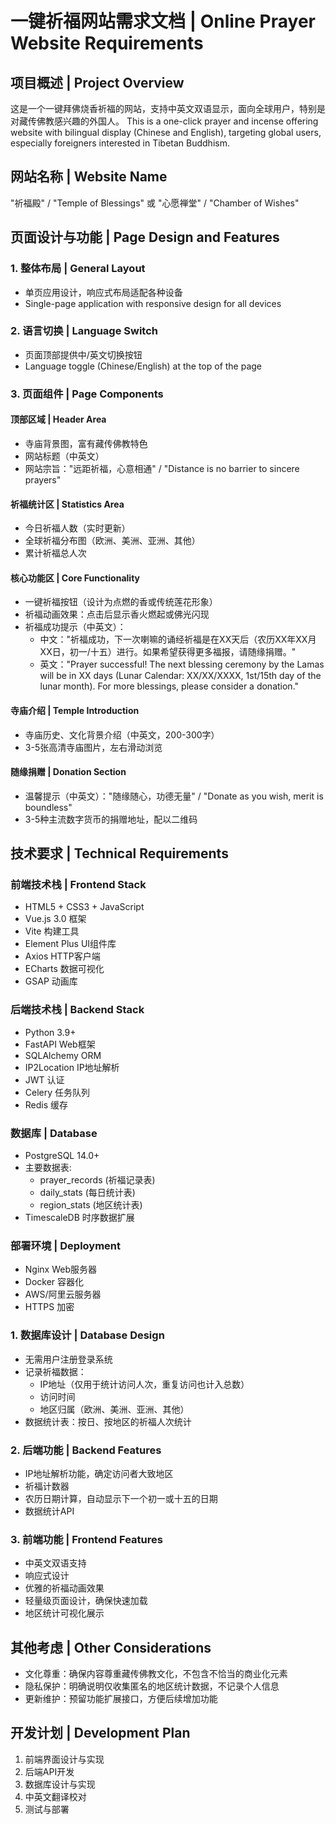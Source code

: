 # 一键祈福网站需求文档 | Online Prayer Website Requirements

## 项目概述 | Project Overview
这是一个一键拜佛烧香祈福的网站，支持中英文双语显示，面向全球用户，特别是对藏传佛教感兴趣的外国人。
This is a one-click prayer and incense offering website with bilingual display (Chinese and English), targeting global users, especially foreigners interested in Tibetan Buddhism.

## 网站名称 | Website Name
"祈福殿" / "Temple of Blessings" 或 "心愿禅堂" / "Chamber of Wishes"

## 页面设计与功能 | Page Design and Features

### 1. 整体布局 | General Layout
- 单页应用设计，响应式布局适配各种设备
- Single-page application with responsive design for all devices

### 2. 语言切换 | Language Switch
- 页面顶部提供中/英文切换按钮
- Language toggle (Chinese/English) at the top of the page

### 3. 页面组件 | Page Components

#### 顶部区域 | Header Area
- 寺庙背景图，富有藏传佛教特色
- 网站标题（中英文）
- 网站宗旨："远距祈福，心意相通" / "Distance is no barrier to sincere prayers"

#### 祈福统计区 | Statistics Area
- 今日祈福人数（实时更新）
- 全球祈福分布图（欧洲、美洲、亚洲、其他）
- 累计祈福总人次

#### 核心功能区 | Core Functionality
- 一键祈福按钮（设计为点燃的香或传统莲花形象）
- 祈福动画效果：点击后显示香火燃起或佛光闪现
- 祈福成功提示（中英文）：
  - 中文："祈福成功，下一次喇嘛的诵经祈福是在XX天后（农历XX年XX月XX日，初一/十五）进行。如果希望获得更多福报，请随缘捐赠。"
  - 英文："Prayer successful! The next blessing ceremony by the Lamas will be in XX days (Lunar Calendar: XX/XX/XXXX, 1st/15th day of the lunar month). For more blessings, please consider a donation."

#### 寺庙介绍 | Temple Introduction
- 寺庙历史、文化背景介绍（中英文，200-300字）
- 3-5张高清寺庙图片，左右滑动浏览

#### 随缘捐赠 | Donation Section
- 温馨提示（中英文）："随缘随心，功德无量" / "Donate as you wish, merit is boundless"
- 3-5种主流数字货币的捐赠地址，配以二维码

## 技术要求 | Technical Requirements

### 前端技术栈 | Frontend Stack
- HTML5 + CSS3 + JavaScript
- Vue.js 3.0 框架
- Vite 构建工具
- Element Plus UI组件库
- Axios HTTP客户端
- ECharts 数据可视化
- GSAP 动画库

### 后端技术栈 | Backend Stack
- Python 3.9+
- FastAPI Web框架
- SQLAlchemy ORM
- IP2Location IP地址解析
- JWT 认证
- Celery 任务队列
- Redis 缓存

### 数据库 | Database
- PostgreSQL 14.0+
- 主要数据表:
  - prayer_records (祈福记录表)
  - daily_stats (每日统计表) 
  - region_stats (地区统计表)
- TimescaleDB 时序数据扩展

### 部署环境 | Deployment
- Nginx Web服务器
- Docker 容器化
- AWS/阿里云服务器
- HTTPS 加密

### 1. 数据库设计 | Database Design
- 无需用户注册登录系统
- 记录祈福数据：
  - IP地址（仅用于统计访问人次，重复访问也计入总数）
  - 访问时间
  - 地区归属（欧洲、美洲、亚洲、其他）
- 数据统计表：按日、按地区的祈福人次统计

### 2. 后端功能 | Backend Features
- IP地址解析功能，确定访问者大致地区
- 祈福计数器
- 农历日期计算，自动显示下一个初一或十五的日期
- 数据统计API

### 3. 前端功能 | Frontend Features
- 中英文双语支持
- 响应式设计
- 优雅的祈福动画效果
- 轻量级页面设计，确保快速加载
- 地区统计可视化展示

## 其他考虑 | Other Considerations
- 文化尊重：确保内容尊重藏传佛教文化，不包含不恰当的商业化元素
- 隐私保护：明确说明仅收集匿名的地区统计数据，不记录个人信息
- 更新维护：预留功能扩展接口，方便后续增加功能

## 开发计划 | Development Plan
1. 前端界面设计与实现
2. 后端API开发
3. 数据库设计与实现
4. 中英文翻译校对
5. 测试与部署 
